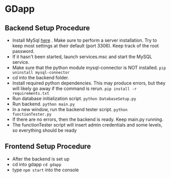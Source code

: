 # GDapp

## Backend Setup Procedure
- Install MySql [here](https://dev.mysql.com/downloads/installer/) . Make sure to perform a server installation. Try to keep most settings at their default (port 3306). Keep track of the root password.
- If it hasn't been started, launch services.msc and start the MySQL service.
- Make sure that the python module mysql-connector is NOT installed.
```pip uninstall mysql-connector```
- cd into the backend folder.
- Install required python dependencies. This may produce errors, but they will likely go away if the command is rerun.
```pip install -r requirements.txt```
- Run database initialization script.
```python DatabaseSetup.py```
- Run backend.
```python main.py```
- In a new window, run the backend tester script.
```python functionTester.py```
- If there are no errors, then the backend is ready. Keep main.py running.
- The functionTester script will insert admin credentials and some levels, so everything should be ready

## Frontend Setup Procedure
- After the backend is set up
- cd into gdapp ```cd gdapp```
- type ```npm start``` into the console
